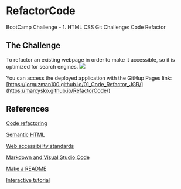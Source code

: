# RefactorCode
BootCamp Challenge - 1. HTML CSS Git Challenge: Code Refactor

## The Challenge
To refactor an existing webpage in order to make it accessible, so it is optimized for search engines.
![](./assets/images/project_screen_Shot.png)


You can access the deployed application with the GitHup Pages link:
[https://jorguzman100.github.io/01_Code_Refactor_JGR/](https://marcysko.github.io/RefactorCode/)


## References
[Code refactoring](https://en.wikipedia.org/wiki/Code_refactoring)

[Semantic HTML](https://www.w3schools.com/html/html5_semantic_elements.asp)

[Web accessibility standards](https://wave.webaim.org/)

[Markdown and Visual Studio Code](https://code.visualstudio.com/docs/languages/markdown#_markdown-preview)

[Make a README](https://www.drupal.org/docs/develop/documenting-your-project/readme-template)

[Interactive tutorial](https://commonmark.org/help/tutorial/)
